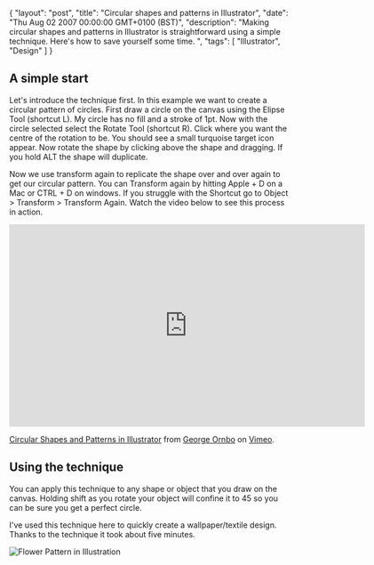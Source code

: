 {
  "layout": "post",
  "title": "Circular shapes and patterns in Illustrator",
  "date": "Thu Aug 02 2007 00:00:00 GMT+0100 (BST)",
  "description": "Making circular shapes and patterns in Illustrator is straightforward using a simple technique. Here's how to save yourself some time. ",
  "tags": [
    "Illustrator",
    "Design"
  ]
}

## A simple start

Let's introduce the technique first. In this example we want to create a circular pattern of circles. First draw a circle on the canvas using the Elipse Tool (shortcut L). My circle has no fill and a stroke of 1pt. Now with the circle selected select the Rotate Tool (shortcut R). Click where you want the centre of the rotation to be. You should see a small turquoise target icon appear. Now rotate the shape by clicking above the shape and dragging. If you hold ALT the shape will duplicate.

Now we use transform again to replicate the shape over and over again to get our circular pattern. You can Transform again by hitting Apple + D on a Mac or CTRL + D on windows. If you struggle with the Shortcut go to Object > Transform > Transform Again. Watch the video below to see this process in action.

<iframe src="http://player.vimeo.com/video/32934009?title=0&amp;byline=0&amp;portrait=0" width="640" height="364" frameborder="0" webkitAllowFullScreen mozallowfullscreen allowFullScreen></iframe><p><a href="http://vimeo.com/32934009">Circular Shapes and Patterns in Illustrator</a> from <a href="http://vimeo.com/shapeshed">George Ornbo</a> on <a href="http://vimeo.com">Vimeo</a>.</p>

## Using the technique

You can apply this technique to any shape or object that you draw on the canvas. Holding shift as you rotate your object will confine it to 45 so you can be sure you get a perfect circle.

I've used this technique here to quickly create a wallpaper/textile design. Thanks to the technique it took about five minutes. 

![Flower Pattern in Illustration][1]

 [1]: http://shapeshed.com/images/articles/circle_pattern.png 

